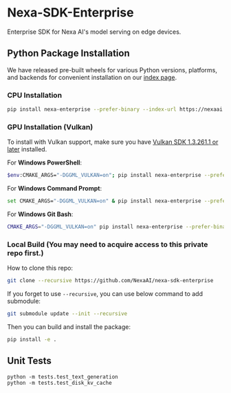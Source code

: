 # Nexa-SDK-Enterprise

Enterprise SDK for Nexa AI's model serving on edge devices.

## Python Package Installation

We have released pre-built wheels for various Python versions, platforms, and backends for convenient installation on our [index page](https://nexaai.github.io/nexa-sdk/whl/).

### CPU Installation

```bash
pip install nexa-enterprise --prefer-binary --index-url https://nexaai.github.io/nexa-sdk-enterprise/whl/cpu --extra-index-url https://pypi.org/simple --no-cache-dir
```

### GPU Installation (Vulkan)

To install with Vulkan support, make sure you have [Vulkan SDK 1.3.261.1 or later](https://vulkan.lunarg.com/sdk/home) installed.

For **Windows PowerShell**:

```bash
$env:CMAKE_ARGS="-DGGML_VULKAN=on"; pip install nexa-enterprise --prefer-binary --index-url https://nexaai.github.io/nexa-sdk-enterprise/whl/vulkan --extra-index-url https://pypi.org/simple --no-cache-dir
```

For **Windows Command Prompt**:

```bash
set CMAKE_ARGS="-DGGML_VULKAN=on" & pip install nexa-enterprise --prefer-binary --index-url https://nexaai.github.io/nexa-sdk-enterprise/whl/vulkan --extra-index-url https://pypi.org/simple --no-cache-dir
```

For **Windows Git Bash**:

```bash
CMAKE_ARGS="-DGGML_VULKAN=on" pip install nexa-enterprise --prefer-binary --index-url https://nexaai.github.io/nexa-sdk-enterprise/whl/vulkan --extra-index-url https://pypi.org/simple --no-cache-dir
```

### Local Build (You may need to acquire access to this private repo first.)

How to clone this repo:

```bash
git clone --recursive https://github.com/NexaAI/nexa-sdk-enterprise
```

If you forget to use `--recursive`, you can use below command to add submodule:

```bash
git submodule update --init --recursive
```

Then you can build and install the package:

```bash
pip install -e .
```

## Unit Tests

```
python -m tests.test_text_generation
python -m tests.test_disk_kv_cache
```
